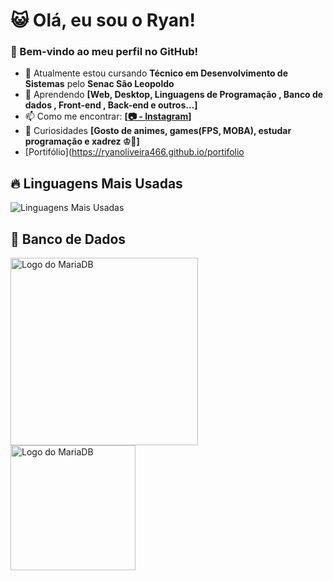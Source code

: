 # 😺 Olá, eu sou o Ryan!
### 🚀 Bem-vindo ao meu perfil no GitHub!

- 🔭 Atualmente estou cursando **Técnico em Desenvolvimento de Sistemas** pelo **Senac São Leopoldo**
- 🌱 Aprendendo **[Web, Desktop,  Linguagens de Programação , Banco de dados , Front-end , Back-end e outros...]**
- 📫 Como me encontrar: **[[📷 - Instagram](https://www.instagram.com/oliveiraryan.10/#)]**
- 💬 Curiosidades **[Gosto de animes, games(FPS, MOBA), estudar programação e xadrez ♔🙂]**
- [Portifólio](https://ryanoliveira466.github.io/portifolio


 
## 🔥 Linguagens Mais Usadas
![Linguagens Mais Usadas](https://github-readme-stats.vercel.app/api/top-langs/?username=ryanoliveira466&layout=compact&theme=radical)

## 📂 Banco de Dados
<img src="https://upload.wikimedia.org/wikipedia/commons/c/ca/MariaDB_colour_logo.svg" alt="Logo do MariaDB" width="300">

<br>
<img src="https://db.apache.org/derby/images/final_logowithtext.png" alt="Logo do MariaDB" width="200">
